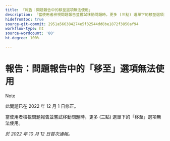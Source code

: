 ```yaml
---
title: 「報告：問題報告中的移至選項無法使用」
description: 「當使用者檢視問題報告並嘗試移動問題時，更多 (三點) 選單下的移至選項無法使用。」
hidefromtoc: true
source-git-commit: 2951a566384274e5f32544dd8be1872f3850af94
workflow-type: ht
source-wordcount: '80'
ht-degree: 100%

---
```



# 報告：問題報告中的「移至」選項無法使用

>[!NOTE]
>
>此問題已在 2022 年 12 月 1 日修正。

當使用者檢視問題報告並嘗試移動問題時，更多 (三點) 選單下的「移至」選項無法使用。

_於 2022 年 10 月 12 日首次通報。_


